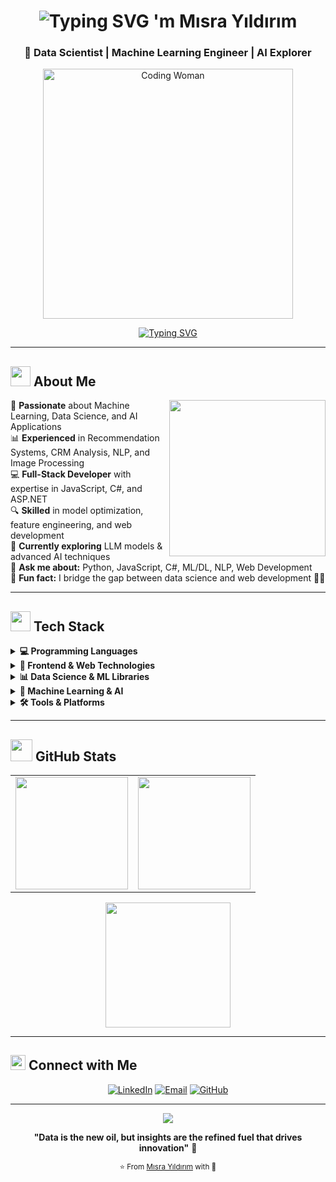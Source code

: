 <div align="center">
  
# <img src="https://readme-typing-svg.demolab.com?font=Fira+Code&size=35&duration=1000&pause=1000&color=9932CC&center=true&vCenter=true&width=800&lines=Hey+there!+%F0%9F%91%8B+I" alt="Typing SVG" /> **'m Mısra Yıldırım**

### **🚀 Data Scientist | Machine Learning Engineer | AI Explorer**

<img src="https://media.giphy.com/media/L1R1tvI9svkIWwpVYr/giphy.gif" width="400" alt="Coding Woman">

[![Typing SVG](https://readme-typing-svg.demolab.com?font=Fira+Code&size=22&duration=3000&pause=1000&color=8A2BE2&center=true&vCenter=true&width=600&lines=Data+Scientist+%26+ML+Engineer;AI+Explorer+%26+Problem+Solver;Turning+Data+into+Stories+%F0%9F%93%8A%E2%9C%A8)](https://git.io/typing-svg)

</div>

---

## <img src="https://media2.giphy.com/media/QssGEmpkyEOhBCb7e1/giphy.gif?cid=ecf05e47a0n3gi1bfqntqmob8g9aid1oyj2wr3ds3mg700bl&rid=giphy.gif" width="32"> About Me

<img align="right" src="https://media.giphy.com/media/SWoSkN6DxTszqIKEqv/giphy.gif" width="250">

🎯 **Passionate** about Machine Learning, Data Science, and AI Applications  
📊 **Experienced** in Recommendation Systems, CRM Analysis, NLP, and Image Processing  
💻 **Full-Stack Developer** with expertise in JavaScript, C#, and ASP.NET  
🔍 **Skilled** in model optimization, feature engineering, and web development  
🌱 **Currently exploring** LLM models & advanced AI techniques  
💬 **Ask me about:** Python, JavaScript, C#, ML/DL, NLP, Web Development  
🎨 **Fun fact:** I bridge the gap between data science and web development 🌉✨  

---

## <img src="https://media2.giphy.com/media/QssGEmpkyEOhBCb7e1/giphy.gif?cid=ecf05e47a0n3gi1bfqntqmob8g9aid1oyj2wr3ds3mg700bl&rid=giphy.gif" width="32"> Tech Stack

<details>
<summary><b>💻 Programming Languages</b></summary>
<br>
<p align="center">
  <img src="https://img.shields.io/badge/JavaScript-F7DF1E?style=for-the-badge&logo=javascript&logoColor=black"/>
  <img src="https://img.shields.io/badge/C%23-239120?style=for-the-badge&logo=c-sharp&logoColor=white"/>
  <img src="https://img.shields.io/badge/Python-3776AB?style=for-the-badge&logo=python&logoColor=white"/>
  <img src="https://img.shields.io/badge/HTML5-E34F26?style=for-the-badge&logo=html5&logoColor=white"/>
  <img src="https://img.shields.io/badge/CSS3-1572B6?style=for-the-badge&logo=css3&logoColor=white"/>
</p>
</details>

<details>
<summary><b>🎨 Frontend & Web Technologies</b></summary>
<br>
<p align="center">
  <img src="https://img.shields.io/badge/ASP.NET-512BD4?style=for-the-badge&logo=dotnet&logoColor=white"/>
  <img src="https://img.shields.io/badge/React-20232A?style=for-the-badge&logo=react&logoColor=61DAFB"/>
  <img src="https://img.shields.io/badge/Bootstrap-563D7C?style=for-the-badge&logo=bootstrap&logoColor=white"/>
  <img src="https://img.shields.io/badge/jQuery-0769AD?style=for-the-badge&logo=jquery&logoColor=white"/>
</p>
</details>

<details>
<summary><b>📊 Data Science & ML Libraries</b></summary>
<br>
<p align="center">
  <img src="https://img.shields.io/badge/Pandas-150458?style=for-the-badge&logo=pandas&logoColor=white"/>
  <img src="https://img.shields.io/badge/NumPy-013243?style=for-the-badge&logo=numpy&logoColor=white"/>
  <img src="https://img.shields.io/badge/Matplotlib-11557c?style=for-the-badge"/>
  <img src="https://img.shields.io/badge/Seaborn-4C8CBF?style=for-the-badge"/>
  <img src="https://img.shields.io/badge/Plotly-239120?style=for-the-badge&logo=plotly&logoColor=white"/>
</p>
</details>

<details>
<summary><b>🤖 Machine Learning & AI</b></summary>
<br>
<p align="center">
  <img src="https://img.shields.io/badge/TensorFlow-FF6F00?style=for-the-badge&logo=tensorflow&logoColor=white"/>
  <img src="https://img.shields.io/badge/PyTorch-EE4C2C?style=for-the-badge&logo=pytorch&logoColor=white"/>
  <img src="https://img.shields.io/badge/Scikit--learn-F7931E?style=for-the-badge&logo=scikitlearn&logoColor=white"/>
  <img src="https://img.shields.io/badge/XGBoost-FF6600?style=for-the-badge"/>
  <img src="https://img.shields.io/badge/CatBoost-FFCC00?style=for-the-badge"/>
  <img src="https://img.shields.io/badge/🤗_Transformers-FFD21E?style=for-the-badge"/>
</p>
</details>

<details>
<summary><b>🛠️ Tools & Platforms</b></summary>
<br>
<p align="center">
  <img src="https://img.shields.io/badge/Streamlit-FF4B4B?style=for-the-badge&logo=streamlit&logoColor=white"/>
  <img src="https://img.shields.io/badge/Jupyter-F37626?style=for-the-badge&logo=jupyter&logoColor=white"/>
  <img src="https://img.shields.io/badge/Airtable-18BFFF?style=for-the-badge&logo=airtable&logoColor=white"/>
  <img src="https://img.shields.io/badge/Make.com-2F2E41?style=for-the-badge"/>
  <img src="https://img.shields.io/badge/Landbot-FF7F50?style=for-the-badge"/>
  <img src="https://img.shields.io/badge/Git-F05032?style=for-the-badge&logo=git&logoColor=white"/>
  <img src="https://img.shields.io/badge/VS_Code-007ACC?style=for-the-badge&logo=visual-studio-code&logoColor=white"/>
</p>
</details>

---

## <img src="https://media.giphy.com/media/iY8CRBdQXODJSCERIr/giphy.gif" width="35"> GitHub Stats

<div align="center">
  <table>
    <tr>
      <td>
        <img src="https://github-readme-stats.vercel.app/api?username=misrayildirim&show_icons=true&theme=tokyonight&hide_border=true&count_private=true" height="180"/>
      </td>
      <td>
        <img src="https://github-readme-streak-stats.herokuapp.com/?user=misrayildirim&theme=tokyonight&hide_border=true" height="180"/>
      </td>
    </tr>
  </table>
</div>

<div align="center">
  <img src="https://github-readme-stats.vercel.app/api/top-langs/?username=misrayildirim&theme=tokyonight&hide_border=true&include_all_commits=true&count_private=true&layout=compact" height="200"/>
</div>

---

## <img src="https://github.com/TheDudeThatCode/TheDudeThatCode/blob/master/Assets/Earth.gif" width="24"> Connect with Me

<div align="center">

[![LinkedIn](https://img.shields.io/badge/LinkedIn-0077B5?style=for-the-badge&logo=linkedin&logoColor=white)](https://www.linkedin.com/in/misrayildirim/)
[![Email](https://img.shields.io/badge/Email-D14836?style=for-the-badge&logo=gmail&logoColor=white)](mailto:misrayildirim@example.com)
[![GitHub](https://img.shields.io/badge/GitHub-100000?style=for-the-badge&logo=github&logoColor=white)](https://github.com/misrayildirim)

</div>

---

<div align="center">
  <img src="https://capsule-render.vercel.app/api?type=waving&color=8A2BE2&height=120&section=footer"/>
  
  **"Data is the new oil, but insights are the refined fuel that drives innovation"** 🚀
  
  <sub>⭐️ From [Mısra Yıldırım](https://github.com/misrayildirim) with 💜</sub>
</div>
